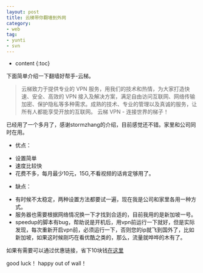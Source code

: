 ```yaml
---
layout: post
title: 云梯带你翻墙到外网
category: 
- web
tag: 
- yunti
- svn
---
```


* content
{:toc}

下面简单介绍一下翻墙好帮手-云梯。
>云梯致力于提供专业的 VPN 服务，用我们的技术和热情，为大家打造快速、安全、高效的 VPN 接入及解决方案，满足自由访问互联网、网络传输加密、保护隐私等多种需求。成熟的技术、专业的管理以及真诚的服务，让所有人都能享受开放的互联网。
云梯 VPN - 连接世界的梯子！

<!--more-->

已经用了一个多月了，感谢stormzhang的介绍，目前感觉还不错。家里和公司同时在用。

* 优点：
- 设置简单
- 速度比较快
- 花费不多，每月最少10元，15G,不看视频的话肯定够用了。

* 缺点：
- 有时候不太稳定，两种设置方法都要试一遍，现在我是公司和家里各用一种方式。
- 服务器也需要根据网络情况换一下才找到合适的，目前我用的是新加坡一号。
- speedup的脚本有bug，帮助说是开机后，用vpn前运行一下就好，但是实际发现，每次重新开启vpn前，必须运行一下，否则您的ip就飞到国外了，比如新加坡，如果这时候刚巧在看优酷之类的，那么，流量就哗哗的木有了。


如果有需要可以通过优惠链接，省下10块钱[在这里](http://findti.com/?r=8049d2d8641fb8fb)

good luck！
happy out of wall！